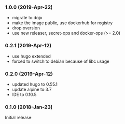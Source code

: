 ### 1.0.0 (2019-Apr-22)

 * migrate to dojo
 * make the image public, use dockerhub for registry
 * drop oversion
 * use new releaser, secret-ops and docker-ops (>= 2.0)

### 0.2.1 (2019-Apr-12)
 * use hugo extended
 * forced to switch to debian because of libc usage

### 0.2.0 (2019-Apr-12)

 * updated hugo to 0.55.1
 * update alpine to 3.7
 * IDE to 0.10.5

### 0.1.0 (2018-Jan-23)

Initial release
